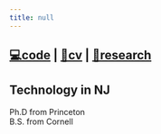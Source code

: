 ```yaml
---
title: null
---
```


## [**💻code**](https://github.com/dantasfiles") \| [**💼cv**](https://www.linkedin.com/u/dantasfiles) \| [**🧪research**](https://scholar.google.com/citations?user=kGsoFNQAAAAJ)

## Technology in NJ
Ph.D from Princeton<br>
B.S. from Cornell
